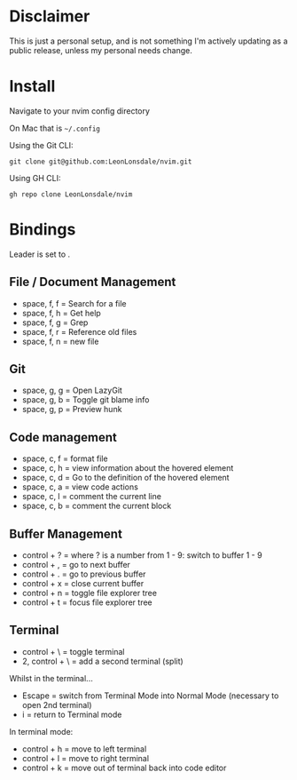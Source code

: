 # Disclaimer

This is just a personal setup, and is not something I'm actively updating as a public release, unless my personal needs change.

# Install

Navigate to your nvim config directory

On Mac that is `~/.config`

Using the Git CLI:

`git clone git@github.com:LeonLonsdale/nvim.git`

Using GH CLI:

`gh repo clone LeonLonsdale/nvim`

# Bindings

Leader is set to <space>.

## File / Document Management

- space, f, f = Search for a file
- space, f, h = Get help
- space, f, g = Grep
- space, f, r = Reference old files
- space, f, n = new file

## Git

- space, g, g = Open LazyGit
- space, g, b = Toggle git blame info
- space, g, p = Preview hunk

## Code management

- space, c, f = format file
- space, c, h = view information about the hovered element
- space, c, d = Go to the definition of the hovered element
- space, c, a = view code actions
- space, c, l = comment the current line
- space, c, b = comment the current block

## Buffer Management

- control + ? = where ? is a number from 1 - 9: switch to buffer 1 - 9
- control + , = go to next buffer
- control + . = go to previous buffer
- control + x = close current buffer
- control + n = toggle file explorer tree
- control + t = focus file explorer tree

## Terminal

- control + \ = toggle terminal
- 2, control + \ = add a second terminal (split)

Whilst in the terminal...

- Escape = switch from Terminal Mode into Normal Mode (necessary to open 2nd terminal)
- i = return to Terminal mode

In terminal mode:

- control + h = move to left terminal
- control + l = move to right terminal
- control + k = move out of terminal back into code editor
